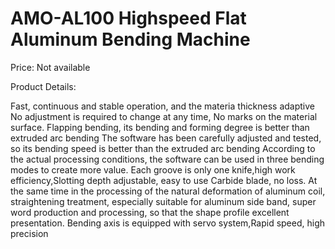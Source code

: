 # AMO-AL100 Highspeed Flat Aluminum Bending Machine

Price: Not available

Product Details:

Fast, continuous and stable operation, and the materia thickness adaptive No adjustment is required to change at any time, No marks on the material surface.
Flapping bending, its bending and forming degree is better than extruded arc bending The software has been carefully adjusted and tested, so its bending speed is better than the extruded arc bending According to the actual processing conditions, the software can be used in three bending modes to create more value.
Each groove is only one knife,high work efficiency,Slotting depth adjustable, easy to use Carbide blade, no loss.
At the same time in the processing of the natural deformation of aluminum coil, straightening treatment, especially suitable for aluminum side band, super word production and processing, so that the shape profile excellent presentation.
Bending axis is equipped with servo system,Rapid speed, high precision